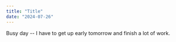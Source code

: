```yaml
---
title: "Title"
date: "2024-07-26"
---
```


Busy day -- I have to get up early tomorrow and finish a lot of work.
